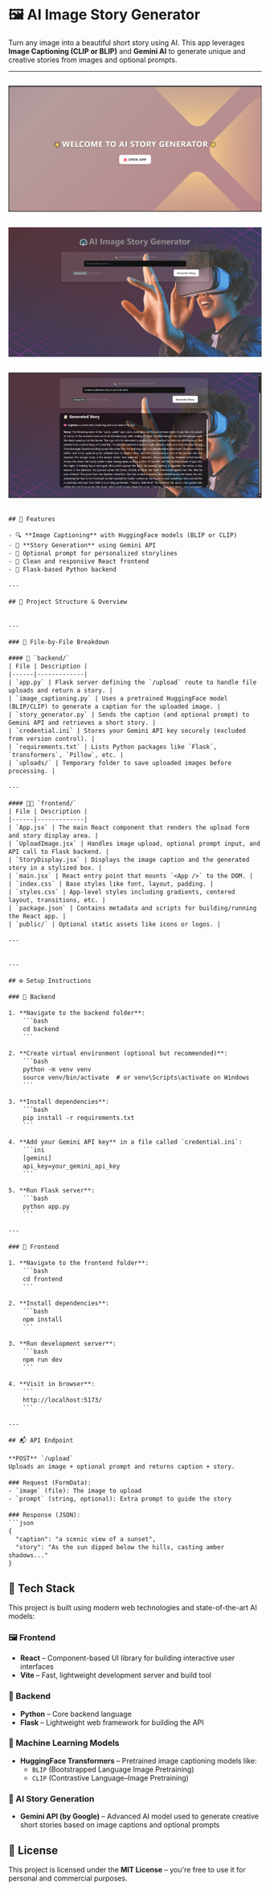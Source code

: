 # 🖼️ AI Image Story Generator

Turn any image into a beautiful short story using AI. This app leverages **Image Captioning (CLIP or BLIP)** and **Gemini AI** to generate unique and creative stories from images and optional prompts.

---
```
```
![landing page Screenshot](screenshots/landing_page.png)
```
```
![main page Screenshot](screenshots/main_page.png)
```
```
![story generate demo Screenshot](screenshots/generate_story.png)
```

## 🚀 Features

- 🔍 **Image Captioning** with HuggingFace models (BLIP or CLIP)
- 🤖 **Story Generation** using Gemini API
- 📝 Optional prompt for personalized storylines
- 🎨 Clean and responsive React frontend
- 🧠 Flask-based Python backend

---

## 🧱 Project Structure & Overview


---

### 📂 File-by-File Breakdown

#### 🔧 `backend/`
| File | Description |
|------|-------------|
| `app.py` | Flask server defining the `/upload` route to handle file uploads and return a story. |
| `image_captioning.py` | Uses a pretrained HuggingFace model (BLIP/CLIP) to generate a caption for the uploaded image. |
| `story_generator.py` | Sends the caption (and optional prompt) to Gemini API and retrieves a short story. |
| `credential.ini` | Stores your Gemini API key securely (excluded from version control). |
| `requirements.txt` | Lists Python packages like `Flask`, `transformers`, `Pillow`, etc. |
| `uploads/` | Temporary folder to save uploaded images before processing. |

---

#### 🧑‍🎨 `frontend/`
| File | Description |
|------|-------------|
| `App.jsx` | The main React component that renders the upload form and story display area. |
| `UploadImage.jsx` | Handles image upload, optional prompt input, and API call to Flask backend. |
| `StoryDisplay.jsx` | Displays the image caption and the generated story in a stylized box. |
| `main.jsx` | React entry point that mounts `<App />` to the DOM. |
| `index.css` | Base styles like font, layout, padding. |
| `styles.css` | App-level styles including gradients, centered layout, transitions, etc. |
| `package.json` | Contains metadata and scripts for building/running the React app. |
| `public/` | Optional static assets like icons or logos. |

---


---

## ⚙️ Setup Instructions

### 🔹 Backend

1. **Navigate to the backend folder**:
    ```bash
    cd backend
    ```

2. **Create virtual environment (optional but recommended)**:
    ```bash
    python -m venv venv
    source venv/bin/activate  # or venv\Scripts\activate on Windows
    ```

3. **Install dependencies**:
    ```bash
    pip install -r requirements.txt
    ```

4. **Add your Gemini API key** in a file called `credential.ini`:
    ```ini
    [gemini]
    api_key=your_gemini_api_key
    ```

5. **Run Flask server**:
    ```bash
    python app.py
    ```

---

### 🔹 Frontend

1. **Navigate to the frontend folder**:
    ```bash
    cd frontend
    ```

2. **Install dependencies**:
    ```bash
    npm install
    ```

3. **Run development server**:
    ```bash
    npm run dev
    ```

4. **Visit in browser**:
    ```
    http://localhost:5173/
    ```

---

## 📬 API Endpoint

**POST** `/upload`  
Uploads an image + optional prompt and returns caption + story.

### Request (FormData):
- `image` (file): The image to upload
- `prompt` (string, optional): Extra prompt to guide the story

### Response (JSON):
```json
{
  "caption": "a scenic view of a sunset",
  "story": "As the sun dipped below the hills, casting amber shadows..."
}

```
## 🧠 Tech Stack

This project is built using modern web technologies and state-of-the-art AI models:

### 🖼️ Frontend
- **React** – Component-based UI library for building interactive user interfaces
- **Vite** – Fast, lightweight development server and build tool

### 🧪 Backend
- **Python** – Core backend language
- **Flask** – Lightweight web framework for building the API

### 🧠 Machine Learning Models
- **HuggingFace Transformers** – Pretrained image captioning models like:
  - `BLIP` (Bootstrapped Language Image Pretraining)
  - `CLIP` (Contrastive Language–Image Pretraining)

### 🤖 AI Story Generation
- **Gemini API (by Google)** – Advanced AI model used to generate creative short stories based on image captions and optional prompts

## 🪪 License

This project is licensed under the **MIT License** – you're free to use it for personal and commercial purposes.


